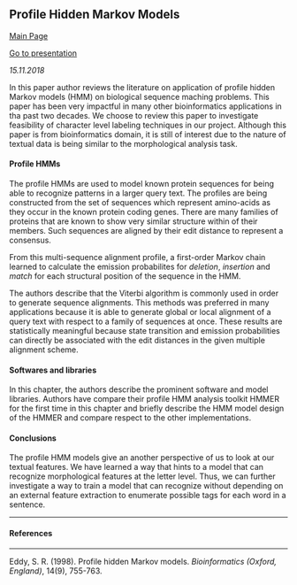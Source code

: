 ## Profile Hidden Markov Models

[Main Page](index.html)

[Go to presentation](presentations/Profile%20Hidden%20Markov%20Models.pdf)

*15.11.2018*

In this paper author reviews the literature on application of profile hidden Markov models (HMM) on biological sequence maching problems. This paper has been very impactful in many other bioinformatics applications in tha past two decades. We choose to review this paper to investigate feasibility of character level labeling techniques in our project. Although this paper is from bioinformatics domain, it is still of interest due to the nature of textual data is being similar to the morphological analysis task.

#### Profile HMMs

The profile HMMs are used to model known protein sequences for being able to recognize patterns in a larger query text. The profiles are being constructed from the set of sequences which represent amino-acids as they occur in the known protein coding genes. There are many families of proteins that are known to show very similar structure within of their members. Such sequences are aligned by their edit distance to represent a consensus. 

From this multi-sequence alignment profile, a first-order Markov chain learned to calculate the emission probabilites for _deletion_, _insertion_ and _match_ for each structural position of the sequence in the HMM.

The authors describe that the Viterbi algorithm is commonly used in order to generate sequence alignments. This methods was preferred in many applications because it is able to generate global or local alignment of a query text with respect to a family of sequences at once. These results are statistically meaningful because state transition and emission probabilities can directly be associated with the edit distances in the given multiple alignment scheme. 

#### Softwares and libraries

In this chapter, the authors describe the prominent software and model libraries. Authors have compare their profile HMM analysis toolkit HMMER for the first time in this chapter and briefly describe the HMM model design of the HMMER and compare respect to the other implementations.


#### Conclusions

The profile HMM models give an another perspective of us to look at our textual features. We have learned a way that hints to a model that can recognize morphological features at the letter level. Thus, we can further investigate a way to train a model that can recognize without depending on an external feature extraction to enumerate possible tags for each word in a sentence.

------

#### References

------

Eddy, S. R. (1998). Profile hidden Markov models. _Bioinformatics (Oxford, England)_, 14(9), 755-763.
